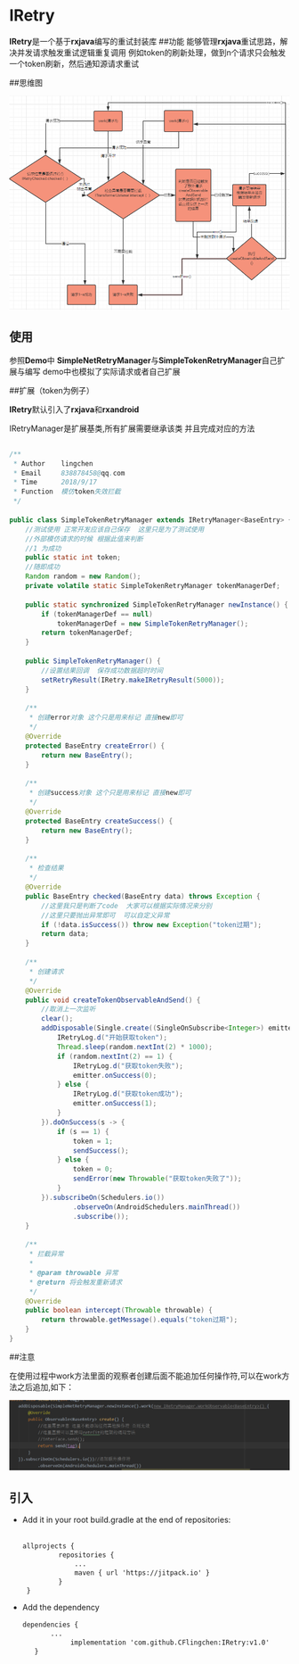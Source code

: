 # IRetry
**IRetry**是一个基于**rxjava**编写的重试封装库
##功能
能够管理**rxjava**重试思路，解决并发请求触发重试逻辑重复调用
例如token的刷新处理，做到n个请求只会触发一个token刷新，然后通知源请求重试

##思维图

 ![Alt](/resource/logic_logo.png)
 
## 使用

 参照**Demo**中 **SimpleNetRetryManager**与**SimpleTokenRetryManager**自己扩展与编写
 demo中也模拟了实际请求或者自己扩展

##扩展（token为例子）

**IRetry**默认引入了**rxjava**和**rxandroid**

IRetryManager是扩展基类,所有扩展需要继承该类 并且完成对应的方法
```java

```
```java
/**
 * Author    lingchen
 * Email     838878458@qq.com
 * Time      2018/9/17
 * Function  模仿token失效拦截
 */

public class SimpleTokenRetryManager extends IRetryManager<BaseEntry> {
    //测试使用 正常开发应该自己保存  这里只是为了测试使用
    //外部模仿请求的时候 根据此值来判断
    //1 为成功
    public static int token;
    //随即成功
    Random random = new Random();
    private volatile static SimpleTokenRetryManager tokenManagerDef;

    public static synchronized SimpleTokenRetryManager newInstance() {
        if (tokenManagerDef == null)
            tokenManagerDef = new SimpleTokenRetryManager();
        return tokenManagerDef;
    }

    public SimpleTokenRetryManager() {
        //设置结果回调  保存成功数据超时时间
        setRetryResult(IRetry.makeIRetryResult(5000));
    }

    /**
     * 创建error对象 这个只是用来标记 直接new即可
     */
    @Override
    protected BaseEntry createError() {
        return new BaseEntry();
    }

    /**
     * 创建success对象 这个只是用来标记 直接new即可
     */
    @Override
    protected BaseEntry createSuccess() {
        return new BaseEntry();
    }

    /**
     * 检查结果
     */
    @Override
    public BaseEntry checked(BaseEntry data) throws Exception {
        //这里我只是判断了code  大家可以根据实际情况来分别
        //这里只要抛出异常即可  可以自定义异常
        if (!data.isSuccess()) throw new Exception("token过期");
        return data;
    }

    /**
     * 创建请求
     */
    @Override
    public void createTokenObservableAndSend() {
        //取消上一次监听
        clear();
        addDisposable(Single.create((SingleOnSubscribe<Integer>) emitter -> {
            IRetryLog.d("开始获取token");
            Thread.sleep(random.nextInt(2) * 1000);
            if (random.nextInt(2) == 1) {
                IRetryLog.d("获取token失败");
                emitter.onSuccess(0);
            } else {
                IRetryLog.d("获取token成功");
                emitter.onSuccess(1);
            }
        }).doOnSuccess(s -> {
            if (s == 1) {
                token = 1;
                sendSuccess();
            } else {
                token = 0;
                sendError(new Throwable("获取token失败了"));
            }
        }).subscribeOn(Schedulers.io())
                .observeOn(AndroidSchedulers.mainThread())
                .subscribe());
    }

    /**
     * 拦截异常
     *
     * @param throwable 异常
     * @return 将会触发重新请求
     */
    @Override
    public boolean intercept(Throwable throwable) {
        return throwable.getMessage().equals("token过期");
    }
}

```

##注意

 在使用过程中work方法里面的观察者创建后面不能追加任何操作符,可以在work方法之后追加,如下：
 
 ![Alt](/resource/warning.png)
 
## 引入

* Add it in your root build.gradle at the end of repositories: 
   
   ```
   
   allprojects {
   		    repositories {
   			    ...
   			    maven { url 'https://jitpack.io' }
   		    }
   	} 
   ```
   
* Add the dependency
	
	```
	dependencies {
	       ...
    		    implementation 'com.github.CFlingchen:IRetry:v1.0'
       }
	
	```
 
